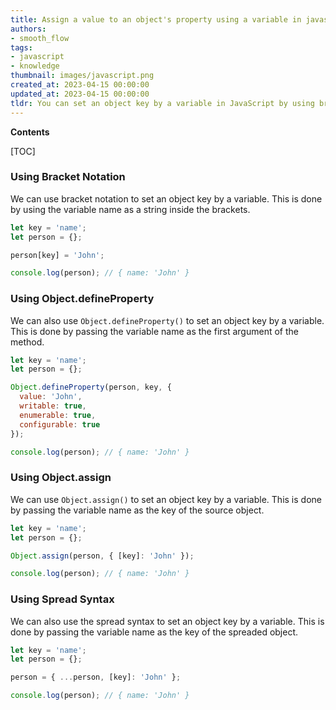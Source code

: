 ```yaml
---
title: Assign a value to an object's property using a variable in javascript
authors:
- smooth_flow
tags:
- javascript
- knowledge
thumbnail: images/javascript.png
created_at: 2023-04-15 00:00:00
updated_at: 2023-04-15 00:00:00
tldr: You can set an object key by a variable in JavaScript by using bracket notation and assigning the variable to the key.
---
```


**Contents**

[TOC]

### Using Bracket Notation

We can use bracket notation to set an object key by a variable. This is done by using the variable name as a string inside the brackets.

```javascript
let key = 'name';
let person = {};

person[key] = 'John';

console.log(person); // { name: 'John' }
```

### Using Object.defineProperty

We can also use `Object.defineProperty()` to set an object key by a variable. This is done by passing the variable name as the first argument of the method.

```javascript
let key = 'name';
let person = {};

Object.defineProperty(person, key, {
  value: 'John',
  writable: true,
  enumerable: true,
  configurable: true
});

console.log(person); // { name: 'John' }
```

### Using Object.assign

We can use `Object.assign()` to set an object key by a variable. This is done by passing the variable name as the key of the source object.

```javascript
let key = 'name';
let person = {};

Object.assign(person, { [key]: 'John' });

console.log(person); // { name: 'John' }
```

### Using Spread Syntax

We can also use the spread syntax to set an object key by a variable. This is done by passing the variable name as the key of the spreaded object.

```javascript
let key = 'name';
let person = {};

person = { ...person, [key]: 'John' };

console.log(person); // { name: 'John' }
```
